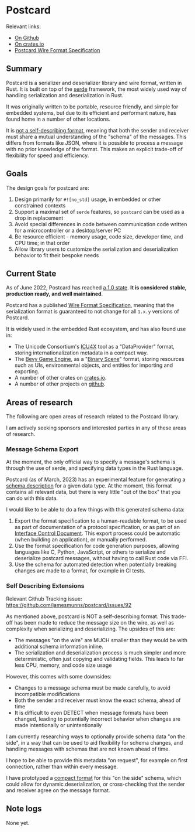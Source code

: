 # Postcard

Relevant links:

* [On Github](https://github.com/jamesmunns/postcard)
* [On crates.io](https://crates.io/crates/postcard)
* [Postcard Wire Format Specification]

[Postcard Wire Format Specification]: https://postcard.jamesmunns.com/

## Summary

Postcard is a serializer and deserializer library and wire format, written in Rust. It is built on top of the [serde] framework, the most widely used way of handling serialization and deserialization in Rust.

It was originally written to be portable, resource friendly, and simple for embedded systems, but due to its efficient and performant nature, has found home in a number of other locations.

It is [not a self-describing format], meaning that both the sender and receiver must share a mutual understanding of the "schema" of the messages. This differs from formats like JSON, where it is possible to process a message with no prior knowledge of the format. This makes an explicit trade-off of flexibility for speed and efficiency.

[serde]: https://serde.rs/
[not a self-describing format]: https://postcard.jamesmunns.com/wire-format.html#non-self-describing-format

## Goals

The design goals for postcard are:

1. Design primarily for `#![no_std]` usage, in embedded or other constrained contexts
1. Support a maximal set of `serde` features, so `postcard` can be used as a drop in replacement
1. Avoid special differences in code between communication code written for a microcontroller or a desktop/server PC
1. Be resource efficient - memory usage, code size, developer time, and CPU time; in that order
1. Allow library users to customize the serialization and deserialization behavior to fit their bespoke needs

## Current State

As of June 2022, Postcard has reached [a 1.0 state]. **It is considered stable, production ready, and well maintained**.

Postcard has a published [Wire Format Specification][Postcard Wire Format Specification], meaning that the serialization format is guaranteed to not change for all `1.x.y` versions of Postcard.

It is widely used in the embedded Rust ecosystem, and has also found use in:

* The Unicode Consortium's [ICU4X] tool as a "DataProvider" format, storing internationalization metadata in a compact way.
* The [Bevy Game Engine], as a "[Binary Scene]" format, storing resources such as UIs, environmental objects, and entities for importing and exporting.
* A number of other crates on [crates.io](https://crates.io/crates/postcard/reverse_dependencies).
* A number of other projects on [github](https://github.com/jamesmunns/postcard/network/dependents).

[a 1.0 state]: https://jamesmunns.com/blog/postcard-1-0/
[ICU4X]: https://github.com/unicode-org/icu4x
[Bevy Game Engine]: https://bevyengine.org/
[Binary Scene]: https://bevyengine.org/news/bevy-0-9/#binary-scene-formats


## Areas of research

The following are open areas of research related to the Postcard library.

I am actively seeking sponsors and interested parties in any of these areas of research.

### Message Schema Export

At the moment, the only official way to specify a message's schema is through the use of serde, and specifying data types in the Rust language.

Postcard (as of March, 2023) has an experimental feature for generating a [schema description] for a given data type. At the moment, this format contains all relevant data, but there is very little "out of the box" that you can do with this data.

I would like to be able to do a few things with this generated schema data:

1. Export the format specification to a human-readable format, to be used as part of documentation of a protocol specification, or as part of an [Interface Control Document]. This export process could be automatic (when building an application), or manually performed.
1. Use the format specification for code generation purposes, allowing languages like C, Python, JavaScript, or others to serialize and deserialize postcard messages, without having to call Rust code via FFI.
1. Use the schema for automated detection when potentially breaking changes are made to a format, for example in CI tests.

[schema description]: https://docs.rs/postcard/latest/postcard/experimental/index.html#message-schema-generation
[Interface Control Document]: https://en.wikipedia.org/wiki/Interface_control_document

### Self Describing Extensions

Relevant Github Tracking issue: https://github.com/jamesmunns/postcard/issues/92

As mentioned above, postcard is NOT a self-describing format. This trade-off has been made to reduce the message size on the wire, as well as complexity when serializing and deserializing. The upsides of this are:

* The messages "on the wire" are MUCH smaller than they would be with additional schema information inline.
* The serialization and deserialization process is much simpler and more deterministic, often just copying and validating fields. This leads to far less CPU, memory, and code size usage

However, this comes with some downsides:

* Changes to a message schema must be made carefully, to avoid incompatible modifications
* Both the sender and receiver must know the exact schema, ahead of time
* It is difficult to even DETECT when message formats have been changed, leading to potentially incorrect behavior when changes are made intentionally or unintentionally

I am currently researching ways to optionally provide schema data "on the side", in a way that can be used to aid flexibility for schema changes, and handling messages with schemas that are not known ahead of time.

I hope to be able to provide this metadata "on request", for example on first connection, rather than within every message.

I have prototyped a [compact format] for this "on the side" schema, which could allow for dynamic deserialization, or cross-checking that the sender and receiver agree on the message format.

[compact format]: https://cohost.org/jamesmunns/post/960289-a-schema-in-128-byte

## Note logs

None yet.
